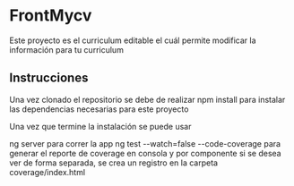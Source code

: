 # FrontMycv

Este proyecto es el curriculum editable el cuál permite modificar la información para tu curriculum

## Instrucciones

Una vez clonado el repositorio se debe de realizar npm install para instalar las dependencias necesarias para
este proyecto

Una vez que termine la instalación se puede usar

ng server para correr la app
ng test --watch=false --code-coverage para generar el reporte de coverage en consola y por componente si se desea ver de forma separada, se crea un registro en la carpeta coverage/index.html
